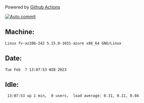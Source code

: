 Powered by [Github Actions](https://github.com/features/actions)

[![Auto commit](https://github.com/hiage/workstation/workflows/Auto%20commit/badge.svg)](https://github.com/hiage/workstation/actions?query=workflow%3A%22Auto+commit%22)

## Machine:
```
Linux fv-az206-242 5.15.0-1031-azure x86_64 GNU/Linux
```
## Date:
```
Tue Feb  7 13:07:53 WIB 2023
```
## Idle:
```
 13:07:53 up 1 min,  0 users,  load average: 0.31, 0.11, 0.04
```

